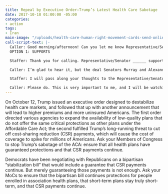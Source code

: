 ```yaml
---
title: Repeal by Executive Order—Trump’s Latest Health Care Sabotage
date: 2017-10-18 01:00:00 -05:00
categories:
- action
tags:
- Iran
main-image: "/uploads/health-care-human-right-movement-cards-send-online-9553_76.jpg"
call-script-text: |-
  Caller: Good morning/afternoon! Can you let me know Representative/Senator _____’s position on the bipartisan efforts to stabilize the health insurance markets?
  OPTION 1: SUPPORTS

  Staffer: Thank you for calling. Representative/Senator ______ supports Senator Murray and Senator Alexander’s efforts to stabilize the markets, and hopes they can reach an agreement that will keep costs down for consumers.

  Caller: I’m glad to hear it, but the deal Senators Murray and Alexander were discussing isn’t enough after Trump’s latest round of sabotage. His latest executive order will cause a death spiral unless Congress acts. I want Representative/Senator _____ to commit to supporting a stabilization bill that will both guarantee the CSR payments, and close loopholes that allow association health plans and short-term plans to offer inadequate coverage.

  Staffer: I will pass along your thoughts to the Representative/Senator.

  Caller: Please do. This is very important to me, and I will be watching to ensure the Representative/Senator protects care for all Americans.
---
```


On October 12, Trump issued an executive order designed to destabilize health care markets, and followed that up with another announcement that will lead to higher premiums and more uninsured Americans. The first order directed various agencies to expand the availability of low-quality plans that do not offer the same critical protections as other plans under the Affordable Care Act; the second fulfilled Trump’s long-running threat to cut off cost-sharing reduction (CSR) payments, which will cause the cost of coverage to spike for millions of Americans. Ask your Members of Congress to stop Trump’s sabotage of the ACA: ensure that all health plans have guaranteed protections and that CSR payments continue. 

Democrats have been negotiating with Republicans on a bipartisan “stabilization bill” that would include a guarantee that CSR payments continue. But merely guaranteeing those payments is not enough. Ask your MoCs to ensure that the bipartisan bill continues protections for people enrolled in association health plans, that short-term plans stay truly short-term, and that CSR payments continue.